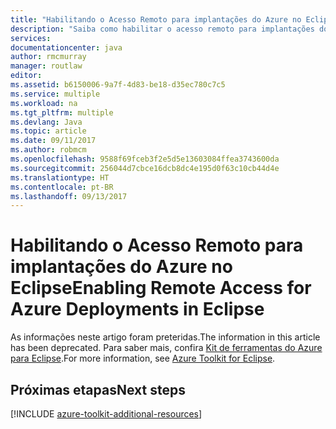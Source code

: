 ```yaml
---
title: "Habilitando o Acesso Remoto para implantações do Azure no Eclipse"
description: "Saiba como habilitar o acesso remoto para implantações do Azure usando o Kit de Ferramentas do Azure para Eclipse."
services: 
documentationcenter: java
author: rmcmurray
manager: routlaw
editor: 
ms.assetid: b6150006-9a7f-4d83-be18-d35ec780c7c5
ms.service: multiple
ms.workload: na
ms.tgt_pltfrm: multiple
ms.devlang: Java
ms.topic: article
ms.date: 09/11/2017
ms.author: robmcm
ms.openlocfilehash: 9588f69fceb3f2e5d5e13603084ffea3743600da
ms.sourcegitcommit: 256044d7cbce16dcb8dc4e195d0f63c10cb44d4e
ms.translationtype: HT
ms.contentlocale: pt-BR
ms.lasthandoff: 09/13/2017
---
```

# <a name="enabling-remote-access-for-azure-deployments-in-eclipse"></a><span data-ttu-id="22630-103">Habilitando o Acesso Remoto para implantações do Azure no Eclipse</span><span class="sxs-lookup"><span data-stu-id="22630-103">Enabling Remote Access for Azure Deployments in Eclipse</span></span>

<span data-ttu-id="22630-104">As informações neste artigo foram preteridas.</span><span class="sxs-lookup"><span data-stu-id="22630-104">The information in this article has been deprecated.</span></span> <span data-ttu-id="22630-105">Para saber mais, confira [Kit de ferramentas do Azure para Eclipse](azure-toolkit-for-eclipse.md).</span><span class="sxs-lookup"><span data-stu-id="22630-105">For more information, see [Azure Toolkit for Eclipse](azure-toolkit-for-eclipse.md).</span></span>

## <a name="next-steps"></a><span data-ttu-id="22630-106">Próximas etapas</span><span class="sxs-lookup"><span data-stu-id="22630-106">Next steps</span></span>

[!INCLUDE [azure-toolkit-additional-resources](../includes/azure-toolkit-additional-resources.md)]
